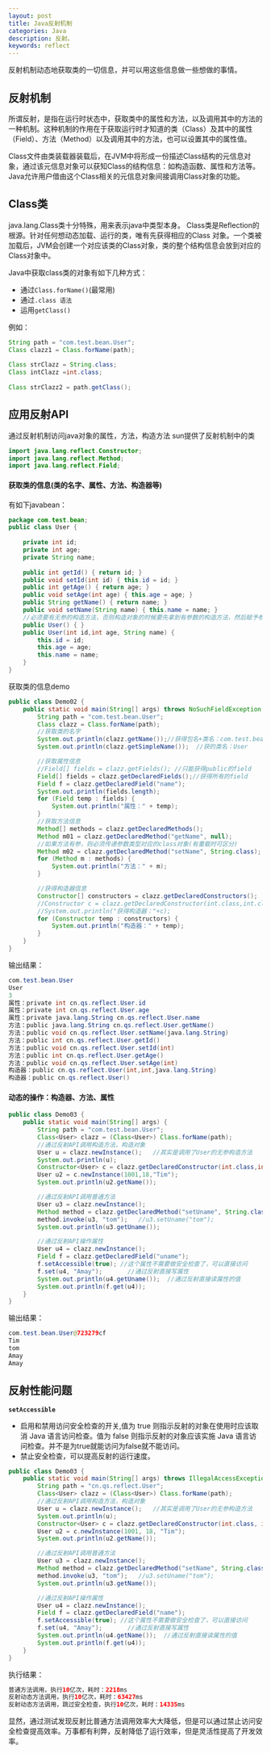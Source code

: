 ```yaml
---
layout: post
title: Java反射机制
categories: Java
description: 反射。
keywords: reflect
---
```

反射机制动态地获取类的一切信息，并可以用这些信息做一些想做的事情。

## 反射机制

所谓反射，是指在运行时状态中，获取类中的属性和方法，以及调用其中的方法的一种机制。这种机制的作用在于获取运行时才知道的类（Class）及其中的属性（Field）、方法（Method）以及调用其中的方法，也可以设置其中的属性值。

Class文件由类装载器装载后，在JVM中将形成一份描述Class结构的元信息对象，通过该元信息对象可以获知Class的结构信息：如构造函数、属性和方法等。Java允许用户借由这个Class相关的元信息对象间接调用Class对象的功能。

## Class类

java.lang.Class类十分特殊，用来表示java中类型本身。
Class类是Reflection的根源。针对任何想动态加载、运行的类，唯有先获得相应的Class 对象。一个类被加载后，JVM会创建一个对应该类的Class对象，类的整个结构信息会放到对应的Class对象中。

Java中获取class类的对象有如下几种方式：

* 通过`Class.forName()`(最常用)
* 通过`.class 语法`
* 运用`getClass()`

例如：

```java
String path = "com.test.bean.User";
Class clazz1 = Class.forName(path);
          
Class strClazz = String.class;
Class intClazz =int.class;
  
Class strClazz2 = path.getClass();
```

## 应用反射API

通过反射机制访问java对象的属性，方法，构造方法
sun提供了反射机制中的类

```java
import java.lang.reflect.Constructor;
import java.lang.reflect.Method;
import java.lang.reflect.Field;
```

#### 获取类的信息(类的名字、属性、方法、构造器等)

有如下javabean：

```java
package com.test.bean;
public class User {
     
    private int id;
    private int age;
    private String name;
     
    public int getId() { return id; }
    public void setId(int id) { this.id = id; }
    public int getAge() { return age; }
    public void setAge(int age) { this.age = age; }
    public String getName() { return name; }
    public void setName(String name) { this.name = name; }
    //必须要有无参的构造方法，否则构造对象的时候要先拿到有参数的构造方法，然后赋予参数再构建对象。
    public User() { }
    public User(int id,int age, String name) {
        this.id = id;
        this.age = age;
        this.name = name;
    }
}
```

获取类的信息demo


```java
public class Demo02 {
    public static void main(String[] args) throws NoSuchFieldException, ClassNotFoundException, NoSuchMethodException {
        String path = "com.test.bean.User";
        Class clazz = Class.forName(path);
        //获取类的名字
        System.out.println(clazz.getName());//获得包名+类名：com.test.bean.User
        System.out.println(clazz.getSimpleName());  //获的类名：User

        //获取属性信息
        //Field[] fields = clazz.getFields(); //只能获得public的field
        Field[] fields = clazz.getDeclaredFields();//获得所有的field
        Field f = clazz.getDeclaredField("name");
        System.out.println(fields.length);
        for (Field temp : fields) {
            System.out.println("属性：" + temp);
        }
        //获取方法信息
        Method[] methods = clazz.getDeclaredMethods();
        Method m01 = clazz.getDeclaredMethod("getName", null);
        //如果方法有参，则必须传递参数类型对应的class对象(有重载时可区分)
        Method m02 = clazz.getDeclaredMethod("setName", String.class);
        for (Method m : methods) {
            System.out.println("方法：" + m);
        }

        //获得构造器信息
        Constructor[] constructors = clazz.getDeclaredConstructors();
        //Constructor c = clazz.getDeclaredConstructor(int.class,int.class,String.class);
        //System.out.println("获得构造器："+c);
        for (Constructor temp : constructors) {
            System.out.println("构造器：" + temp);
        }
    }
}

```

输出结果：

```java
com.test.bean.User
User
3
属性：private int cn.qs.reflect.User.id
属性：private int cn.qs.reflect.User.age
属性：private java.lang.String cn.qs.reflect.User.name
方法：public java.lang.String cn.qs.reflect.User.getName()
方法：public void cn.qs.reflect.User.setName(java.lang.String)
方法：public int cn.qs.reflect.User.getId()
方法：public void cn.qs.reflect.User.setId(int)
方法：public int cn.qs.reflect.User.getAge()
方法：public void cn.qs.reflect.User.setAge(int)
构造器：public cn.qs.reflect.User(int,int,java.lang.String)
构造器：public cn.qs.reflect.User()
```

#### 动态的操作：构造器、方法、属性

```java
public class Demo03 {
    public static void main(String[] args) {
		String path = "com.test.bean.User";
		Class<User> clazz = (Class<User>) Class.forName(path);
		//通过反射API调用构造方法，构造对象
		User u = clazz.newInstance();   //其实是调用了User的无参构造方法
		System.out.println(u);
		Constructor<User> c = clazz.getDeclaredConstructor(int.class,int.class,String.class);
		User u2 = c.newInstance(1001,18,"Tim");
		System.out.println(u2.getName());

		//通过反射API调用普通方法
		User u3 = clazz.newInstance();
		Method method = clazz.getDeclaredMethod("setUname", String.class);
		method.invoke(u3, "tom");   //u3.setUname("tom");
		System.out.println(u3.getUname());

		//通过反射API操作属性
		User u4 = clazz.newInstance();
		Field f = clazz.getDeclaredField("uname");
		f.setAccessible(true); //这个属性不需要做安全检查了，可以直接访问
		f.set(u4, "Amay");       //通过反射直接写属性
		System.out.println(u4.getUname());  //通过反射直接读属性的值
		System.out.println(f.get(u4));
	}
}
```

输出结果：

```java
com.test.bean.User@723279cf
Tim
tom
Amay
Amay
```

## 反射性能问题

**`setAccessible`**
- 启用和禁用访问安全检查的开关,值为 true 则指示反射的对象在使用时应该取消 Java 语言访问检查。值为 false 则指示反射的对象应该实施 Java 语言访问检查。并不是为true就能访问为false就不能访问。
-  禁止安全检查，可以提高反射的运行速度。

```java
public class Demo03 {
    public static void main(String[] args) throws IllegalAccessException, InstantiationException, NoSuchMethodException, InvocationTargetException, NoSuchFieldException, ClassNotFoundException {
        String path = "cn.qs.reflect.User";
        Class<User> clazz = (Class<User>) Class.forName(path);
        //通过反射API调用构造方法，构造对象
        User u = clazz.newInstance();   //其实是调用了User的无参构造方法
        System.out.println(u);
        Constructor<User> c = clazz.getDeclaredConstructor(int.class, int.class, String.class);
        User u2 = c.newInstance(1001, 18, "Tim");
        System.out.println(u2.getName());

        //通过反射API调用普通方法
        User u3 = clazz.newInstance();
        Method method = clazz.getDeclaredMethod("setName", String.class);
        method.invoke(u3, "tom");   //u3.setUname("tom");
        System.out.println(u3.getName());

        //通过反射API操作属性
        User u4 = clazz.newInstance();
        Field f = clazz.getDeclaredField("name");
        f.setAccessible(true); //这个属性不需要做安全检查了，可以直接访问
        f.set(u4, "Amay");       //通过反射直接写属性
        System.out.println(u4.getName());  //通过反射直接读属性的值
        System.out.println(f.get(u4));
    }
}
```

执行结果：

```java
普通方法调用，执行10亿次，耗时：2218ms
反射动态方法调用，执行10亿次，耗时：63427ms
反射动态方法调用，跳过安全检查，执行10亿次，耗时：14335ms
```

显然，通过测试发现反射比普通方法调用效率大大降低，但是可以通过禁止访问安全检查提高效率。万事都有利弊，反射降低了运行效率，但是灵活性提高了开发效率。



